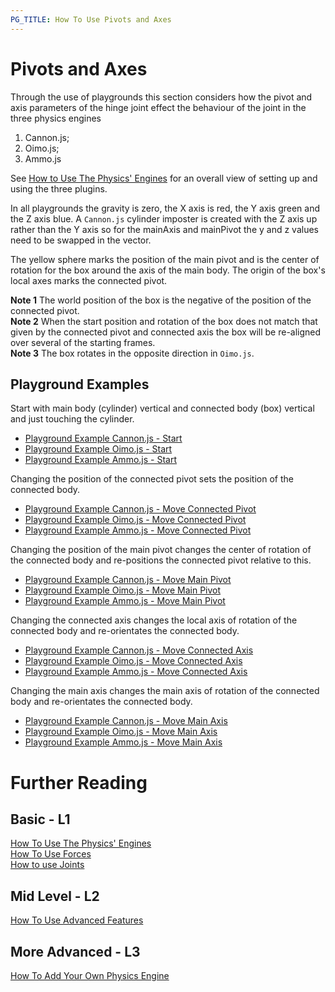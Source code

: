 ```yaml
---
PG_TITLE: How To Use Pivots and Axes
---
```


# Pivots and Axes

Through the use of playgrounds this section considers how the pivot and axis parameters of the hinge joint effect the behaviour of the joint in the three physics engines 

1. Cannon.js;
2. Oimo.js;
3. Ammo.js

See [How to Use The Physics' Engines](/how_to/using_the_physics_engine) for an overall view of setting up and using the three plugins.

In all playgrounds the gravity is zero, the X axis is red, the Y axis green and the Z axis blue. A `Cannon.js` cylinder imposter is created with the Z axis up rather than the Y axis so for the mainAxis and mainPivot the y and z values need to be swapped in the vector.

The yellow sphere marks the position of the main pivot and is the center of rotation for the box around the axis of the main body. The origin of the box's local axes marks the connected pivot.

**Note 1** The world position of the box is the negative of the position of the connected pivot.  
**Note 2** When the start position and rotation of the box does not match that given by the connected pivot and connected axis the box will be re-aligned over several of the starting frames.  
**Note 3** The box rotates in the opposite direction in `Oimo.js`.

## Playground Examples

Start with main body (cylinder) vertical and connected body (box) vertical and just touching the cylinder. 
* [Playground Example Cannon.js - Start](https://www.babylonjs-playground.com/#F15U0G#35)
* [Playground Example Oimo.js - Start](https://www.babylonjs-playground.com/#F15U0G#36)
* [Playground Example Ammo.js - Start](https://www.babylonjs-playground.com/#F15U0G#37)

Changing the position of the connected pivot sets the position of the connected body.
* [Playground Example Cannon.js - Move Connected Pivot](https://www.babylonjs-playground.com/#F15U0G#38)
* [Playground Example Oimo.js - Move Connected Pivot](https://www.babylonjs-playground.com/#F15U0G#39)
* [Playground Example Ammo.js - Move Connected Pivot](https://www.babylonjs-playground.com/#F15U0G#40)

Changing the position of the main pivot changes the center of rotation of the connected body and re-positions the connected pivot relative to this.
* [Playground Example Cannon.js - Move Main Pivot](https://www.babylonjs-playground.com/#F15U0G#41)
* [Playground Example Oimo.js - Move Main Pivot](https://www.babylonjs-playground.com/#F15U0G#42)
* [Playground Example Ammo.js - Move Main Pivot](https://www.babylonjs-playground.com/#F15U0G#43)

Changing the connected axis changes the local axis of rotation of the connected body and re-orientates the connected body.
* [Playground Example Cannon.js - Move Connected Axis](https://www.babylonjs-playground.com/#F15U0G#45)
* [Playground Example Oimo.js - Move Connected Axis](https://www.babylonjs-playground.com/#F15U0G#46)
* [Playground Example Ammo.js - Move Connected Axis](https://www.babylonjs-playground.com/#F15U0G#47)

Changing the main axis changes the main axis of rotation of the connected body and re-orientates the connected body.
* [Playground Example Cannon.js - Move Main Axis](https://www.babylonjs-playground.com/#F15U0G#48)
* [Playground Example Oimo.js - Move Main Axis](https://www.babylonjs-playground.com/#F15U0G#49)
* [Playground Example Ammo.js - Move Main Axis](https://www.babylonjs-playground.com/#F15U0G#50)

# Further Reading

## Basic - L1

[How To Use The Physics' Engines](/how_to/using_the_physics_engine)  
[How To Use Forces](/how_to/forces)  
[How to use Joints](/how_to/joints)    

## Mid Level - L2

[How To Use Advanced Features](/how_to/Using_Advanced_Physics_Features)
 
## More Advanced - L3

[How To Add Your Own Physics Engine](/how_to/Adding_Your_Own_Physics_Engine_Plugin_to_Babylon.js)

